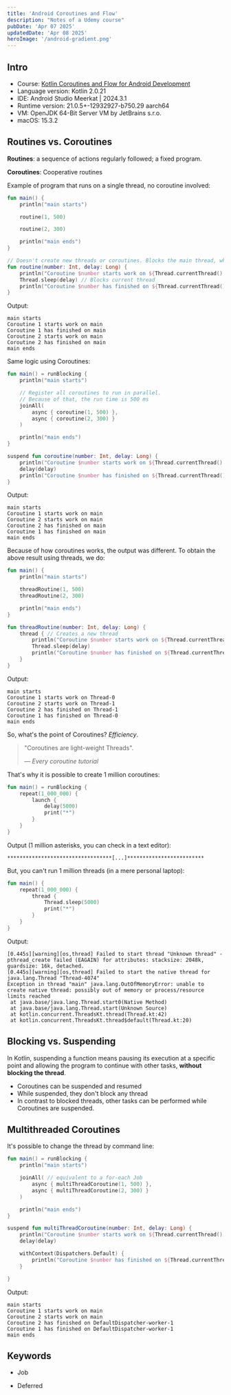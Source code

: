 ```yaml
---
title: 'Android Coroutines and Flow'
description: "Notes of a Udemy course"
pubDate: 'Apr 07 2025'
updatedDate: 'Apr 08 2025'
heroImage: '/android-gradient.png'
---
```


## Intro

- Course: [Kotlin Coroutines and Flow for Android Development](https://globant.udemy.com/course/coroutines-on-android/)
- Language version: Kotlin 2.0.21
- IDE: Android Studio Meerkat | 2024.3.1
- Runtime version: 21.0.5+-12932927-b750.29 aarch64
- VM: OpenJDK 64-Bit Server VM by JetBrains s.r.o.
- macOS: 15.3.2

## Routines vs. Coroutines

**Routines**: a sequence of actions regularly followed; a fixed program.

**Coroutines**: Cooperative routines

Example of program that runs on a single thread, no coroutine involved:

```kotlin
fun main() {
    println("main starts")

    routine(1, 500)

    routine(2, 300)

    println("main ends")
}

// Doesn't create new threads or coroutines. Blocks the main thread, where it's running
fun routine(number: Int, delay: Long) {
    println("Coroutine $number starts work on ${Thread.currentThread().name}")
    Thread.sleep(delay) // Blocks current thread
    println("Coroutine $number has finished on ${Thread.currentThread().name}")
}
```

Output:

```text
main starts
Coroutine 1 starts work on main
Coroutine 1 has finished on main
Coroutine 2 starts work on main
Coroutine 2 has finished on main
main ends
```

Same logic using Coroutines:

```kotlin
fun main() = runBlocking {
    println("main starts")

    // Register all coroutines to run in parallel.
    // Because of that, the run time is 500 ms
    joinAll(
        async { coroutine(1, 500) },
        async { coroutine(2, 300) }
    )

    println("main ends")
}

suspend fun coroutine(number: Int, delay: Long) {
    println("Coroutine $number starts work on ${Thread.currentThread().name}")
    delay(delay)
    println("Coroutine $number has finished on ${Thread.currentThread().name}")
}
```

Output:

```text
main starts
Coroutine 1 starts work on main
Coroutine 2 starts work on main
Coroutine 2 has finished on main
Coroutine 1 has finished on main
main ends
```

Because of how coroutines works, the output was different. To obtain the above result using threads, we do:

```kotlin
fun main() {
    println("main starts")

    threadRoutine(1, 500)
    threadRoutine(2, 300)

    println("main ends")
}

fun threadRoutine(number: Int, delay: Long) {
    thread { // Creates a new thread
        println("Coroutine $number starts work on ${Thread.currentThread().name}")
        Thread.sleep(delay)
        println("Coroutine $number has finished on ${Thread.currentThread().name}")
    }
}
```

Output:

```text
main starts
Coroutine 1 starts work on Thread-0
Coroutine 2 starts work on Thread-1
Coroutine 2 has finished on Thread-1
Coroutine 1 has finished on Thread-0
main ends
```

So, what's the point of Coroutines? *Efficiency*.

> "Coroutines are light-weight Threads".
>
> &mdash; *Every coroutine tutorial*

That's why it is possible to create 1 million coroutines:

```kotlin
fun main() = runBlocking {
    repeat(1_000_000) {
        launch {
            delay(5000)
            print("*")
        }
    }
}
```

Output (1 million asterisks, you can check in a text editor):

```text
**********************************[...]*************************
```

But, you can't run 1 million threads (in a mere personal laptop):

```kotlin
fun main() {
    repeat(1_000_000) {
        thread {
            Thread.sleep(5000)
            print("*")
        }
    }
}
```

Output:

```text
[0.445s][warning][os,thread] Failed to start thread "Unknown thread" - pthread_create failed (EAGAIN) for attributes: stacksize: 2048k, guardsize: 16k, detached.
[0.445s][warning][os,thread] Failed to start the native thread for java.lang.Thread "Thread-4074"
Exception in thread "main" java.lang.OutOfMemoryError: unable to create native thread: possibly out of memory or process/resource limits reached
 at java.base/java.lang.Thread.start0(Native Method)
 at java.base/java.lang.Thread.start(Unknown Source)
 at kotlin.concurrent.ThreadsKt.thread(Thread.kt:42)
 at kotlin.concurrent.ThreadsKt.thread$default(Thread.kt:20)
```

## Blocking vs. Suspending

In Kotlin, suspending a function means pausing its execution at a specific point and allowing the program to continue with other tasks, **without blocking the thread**.

- Coroutines can be suspended and resumed
- While suspended, they don't block any thread
- In contrast to blocked threads, other tasks can be performed while Coroutines are suspended.

## Multithreaded Coroutines

It's possible to change the thread by command line:

```kotlin
fun main() = runBlocking {
    println("main starts")

    joinAll( // equivalent to a for-each Job
        async { multiThreadCoroutine(1, 500) },
        async { multiThreadCoroutine(2, 300) }
    )

    println("main ends")
}

suspend fun multiThreadCoroutine(number: Int, delay: Long) {
    println("Coroutine $number starts work on ${Thread.currentThread().name}")
    delay(delay)

    withContext(Dispatchers.Default) {
        println("Coroutine $number has finished on ${Thread.currentThread().name}")
    }

}
```

Output:

```text
main starts
Coroutine 1 starts work on main
Coroutine 2 starts work on main
Coroutine 2 has finished on DefaultDispatcher-worker-1
Coroutine 1 has finished on DefaultDispatcher-worker-1
main ends
```

## Keywords

- Job

- Deferred
